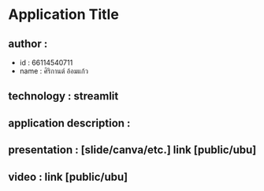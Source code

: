 # Application Title

## author :
- id : 66114540711
- name : ศิริกานต์ อ้อมแก้ว

## technology : streamlit
## application description :
## presentation : [slide/canva/etc.] link [public/ubu]
## video : link [public/ubu]
